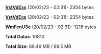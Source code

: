 [**VstVdExs**](/data/VstVdExs.txt) (20/02/23 - 02:31)- 2354 bytes

[**VstVdExs**](/data/VstVdExs.txt) (20/02/23 - 02:31)- 2354 bytes

[**WmFcnU3e**](/data/WmFcnU3e.txt) (20/02/23 - 02:31)- 1218 bytes

**Total Datas**: 10810

**Total Size**: 69.46 MB / 69.5 MB